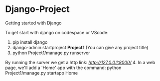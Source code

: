 # Django-Project
Getting started with Django

To get start with django on codespace or VScode: 
1. pip install django
2. django-admin startproject **Project1**  (You can give any project title)
3. python Project1/manage.py runserver

By running the surver we get a http link: *http://127.0.0.1:8000/*
4. In a web page, we'll add a 'Home' app with the command: python Project1/manage.py startapp Home